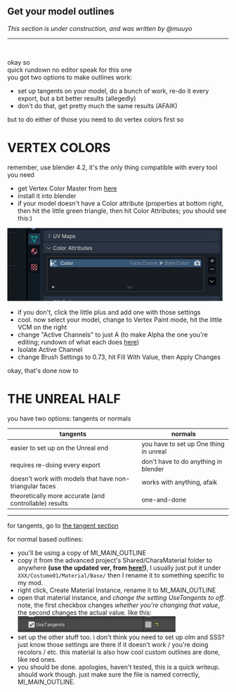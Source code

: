 ## Get your model outlines
*This section is under construction, and was written by @muuyo*

<hr>
<br>

okay so  
quick rundown
no editor speak for this one  
you got two options to make outlines work:
- set up tangents on your model, do a bunch of work, re-do it every export, but a bit better results (allegedly)
- don't do that, get pretty much the same results (AFAIK)

but to do either of those you need to do vertex colors first so
# VERTEX COLORS

remember, use blender 4.2, it's the only thing compatible with every tool you need
- get Vertex Color Master from [here](https://github.com/CGDJay/VertexColorMasterUpdate-blender-3.6-/releases/tag/1.4)
- install it into blender
- if your model doesn't have a Color attribute (properties at bottom right, then hit the little green triangle, then hit Color Attributes; you should see this:)

![Color attribute](./images/image-1.png)
- if you don't, click the little plus and add one with those settings
- cool. now select your model, change to Vertex Paint mode, hit the little VCM on the right
- change "Active Channels" to just A (to make Alpha the one you're editing; rundown of what each does [here](https://docs.google.com/document/d/1ejZ9TrIFNwiawLcFj-XRtaO3Vg9TxD04sR8HKOaRkGI/edit))
- Isolate Active Channel
- change Brush Settings to 0.73, hit Fill With Value, then Apply Changes

okay, that's done
now to
# THE UNREAL HALF
you have two options: tangents or normals

|tangents|normals|
|-|-|
easier to set up on the Unreal end | you have to set up One thing in unreal
requires re-doing every export | don't have to do anything in blender
doesn't work with models that have non-triangular faces | works with anything, afaik
theoretically more accurate (and controllable) results | one-and-done
<hr>

for tangents, go to [the tangent section](../mesh-tangents.md)

for normal based outlines:

- you'll be using a copy of MI_MAIN_OUTLINE
- copy it from the advanced project's Shared/CharaMaterial folder to anywhere **(use the updated ver, from [here!](../ue4/getting-unreal.md))**, I usually just put it under `XXX/Costume01/Material/Base/` then I rename it to something specific to my mod.
- right click, Create Material Instance, rename it to MI_MAIN_OUTLINE
- open that material instance, and *change the setting UseTangents to off.* note, the first checkbox changes *whether you're changing that value*, the second changes the actual value. like this:  
![tangentscheckbox](./images/image-2.png)
- set up the other stuff too. i don't think you need to set up olm and SSS? just know those settings are there if it doesn't work / you're doing recolors / etc. this material is also how cool custom outlines are done, like red ones.
- you should be done. apologies, haven't tested, this is a quick writeup. should work though. just make sure the file is named correctly, MI_MAIN_OUTLINE.